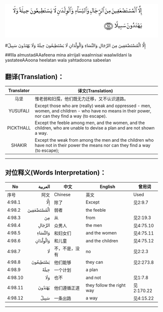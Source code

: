 ![004:098](images/004_098.gif)

#إِلَّا الْمُسْتَضْعَفِينَ مِنَ الرِّجَالِ وَالنِّسَاءِ وَالْوِلْدَانِ لَا يَسْتَطِيعُونَ حِيلَةً وَلَا يَهْتَدُونَ سَبِيلً 

##Illa almustadAAafeena mina alrrijali waalnnisai waalwildani la yastateeAAoona heelatan wala yahtadoona sabeelan 

## 翻译(Translation)：

| Translator | 译文(Translation)                                            |
| :--------: | ------------------------------------------------------------ |
|    马坚    | 惟老弱和妇孺，他们既无力迁移，又不认识道路。                 |
|  YUSUFALI  | Except those who are (really) weak and oppressed - men, women, and children - who have no means in their power, nor can they find a way (to escape). |
| PICKTHALL  | Except the feeble among men, and the women, and the children, who are unable to devise a plan and are not shown a way. |
|   SHAKIR   | Except the weak from among the men and the children who have not in their power the means nor can they find a way (to escape); |

---

## 对位释义(Words Interpretation)：

| No   | العربية | 中文    | English | 曾用词 |
| ---- | ------: | ------- | ------- | ------ |
| 序号 |    阿文 | Chinese | 英文    | Used   |
| 4:98.1  | إِلَّا        | 除了           | Except                    | 见2:9.7    |
| 4:98.2  | الْمُسْتَضْعَفِينَ | 弱者           | the feeble                |            |
| 4:98.3  | مِنَ         | 从             | from                      | 见2:19.3 |
| 4:98.4  | الرِّجَالِ     | 众男人         | the men                   | 见4:75.10  |
| 4:98.5  | وَالنِّسَاءِ    | 和妇女们       | and the women             | 见4:75.11  |
| 4:98.6  | وَالْوِلْدَانِ   | 和儿童         | and the children          | 见4:75.12  |
| 4:98.7  | لَا         | 不，不是，没有 | no                        | 见2:2.3    |
| 4:98.8  | يَسْتَطِيعُونَ   | 他们能够       | they can                  | 见2:273.8  |
| 4:98.9  | حِيلَةً       | 一个计划       | a plan                    |            |
| 4:98.10 | وَلَا        | 也不           | and not                   | 见1:7.8    |
| 4:98.11 | يَهْتَدُونَ     | 他们遵循正道   | they follow the right way | 见2:170.22 |
| 4:98.12 | سَبِيلً       | 一条出路       | a way                     | 见4:15.22  |

---
